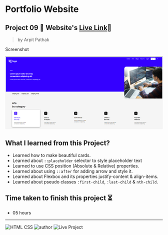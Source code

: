 # Portfolio Website

## Project 09 🚀 Website's [Live Link](https://developer-pro.netlify.app/)🔗


>by Arpit Pathak

Screenshot

![project 09 screenshot](./screenshots/01.png)

## What I learned from this Project? 
- Learned how to make beautiful cards.
- Learned about `::placeholder` selector to style placeholder text
- Learned to use CSS position (Absolute & Relative) properties.
- Learned about using `::after` for adding arrow and style it. 
- Learned about Flexbox and its properties justify-content & align-items.
- Learned about pseudo classes `:first-child`, `:last-child` & `nth-child`.


## Time taken to finish this project ⏳
- 05 hours
---
![HTML CSS](https://img.shields.io/badge/HTML-CSS-orange)
![author](https://img.shields.io/badge/By-Arpit--Pathak-blue)
![Live Project](https://img.shields.io/badge/Live--Project-09-green)


